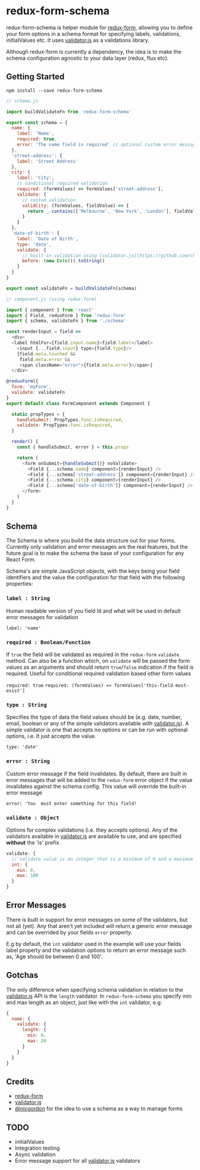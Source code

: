 redux-form-schema
=================

redux-form-schema is helper module for [redux-form](https://github.com/erikras/redux-form), allowing you to define your form options in a schema format for specifying labels, validations, initialValues etc. It uses [validator.js](https://github.com/chriso/validator.js) as a validations library.

Although redux-form is currently a dependency, the idea is to make the schema configuration agnostic to your data layer (redux, flux etc).

## Getting Started

```
npm install --save redux-form-schema
```

```javascript
// schema.js

import buildValidateFn from 'redux-form-schema'

export const schema = {
  name: {
    label: 'Name',
    required: true,
    error: 'The name field is required' // optional custom error message
  },
  'street-address': {
    label: 'Street Address'
  },
  city: {
    label: 'City',
    // conditional required validation
    required: (formValues) => formValues['street-address'],
    validate: {
      // custom validation
      validCity: (formValues, fieldValue) => {
        return _.contains(['Melbourne', 'New York', 'London'], fieldValue)
      }
    }
  },
  'date-of-birth': {
    label: 'Date of Birth',
    type: 'date',
    validate: {
      // built-in validation using [validator.js](https://github.com/chriso/validator.js)
      before: (new Date()).toString()
    }
  }
}

export const validateFn = buildValidateFn(schema)
```

```javascript
// component.js (using redux-form)

import { component } from 'react'
import { Field, reduxForm } from 'redux-form'
import { schema, validateFn } from './schema'

const renderInput = field =>
  <div>
  <label htmlFor={field.input.name}>field.label</label>
    <input {...field.input} type={field.type}/>
    {field.meta.touched &&
     field.meta.error &&
     <span className="error">{field.meta.error}</span>}
  </div>

@reduxForm({
  form: 'myForm',
  validate: validateFn
}
export default class FormComponent extends Component {

  static propTypes = {
    handleSubmit: PropTypes.func.isRequired,
    validate: PropTypes.func.isRequired,
  }

  render() {
    const { handleSubmit, error } = this.props

    return (
      <form onSubmit={handleSubmit()} noValidate>
        <Field {...schema.name} component={renderInput} />
        <Field {...schema['street-address']} component={renderInput} />
        <Field {...schema.city} component={renderInput} />
        <Field {...schema['date-of-birth']} component={renderInput} />
      </form>
    )
  }
}
```

## Schema

The Schema is where you build the data structure out for your forms. Currently only validation and error messages are the real features, but the future goal is to make the schema the base of your configuration for any React Form.

Schema's are simple JavaScript objects, with the keys being your field identifiers and the value the configuration for that field with the following properties:

### `label : String`

Human readable version of you field Id and what will be used in default error messages for validation

`label: 'name'`

### `required : Boolean/Function`

If `true` the field will be validated as required in the `redux-form` `validate` method. Can also be a function which, on `validate` will be passed the form values as an arguments and should return `true`/`false` indication if the field is required. Useful for conditional required validation based other form values

`required: true`
`required: (formValues) => formValues['this-field-must-exist']`

### `type : String`

Specifies the type of data the field values should be (e.g. date, number, email, boolean or any of the simple validators available with [validator.js](https://github.com/chriso/validator.js)). A simple validator is one that accepts no options or can be run with optional options, i.e. It just accepts the value.

`type: 'date'`

### `error : String`

Custom error message if the field invalidates. By default, there are built in error messages that will be added to the `redux-form` error object if the value invalidates against the schema config. This value will override the built-in error message

`error: 'You  must enter something for this field!`

### `validate : Object`

Options for complex validations (i.e. they accepts options). Any of the validators available in [validator.js](https://github.com/chriso/validator.js) are available to use, and are specified **without** the 'is' prefix.

```javascript
validate: {
  // validate value is an integer that is a minimum of 0 and a maximum of 100
  int: {
    min: 0,
    max: 100
  }
}
```

## Error Messages

There is built in support for error messages on some of the validators, but not all (yet). Any that aren't yet included will return a generic error message and can be overrided by your fields `error` property.

E.g by default, the `int` validator used in the example will use your fields label property and the validation options to return an error message such as, 'Age should be between 0 and 100'.

## Gotchas

The only difference when specifying schema validation in relation to the [validator.js](https://github.com/chriso/validator.js) API is the `length` validator. In `redux-form-schema` you specify min and max length as an object, just like with the `int` validator, e.g:

```javascript
{
  name: {
    validate: {
      length: {
        min: 0,
        max: 20
      }
    }
  }
}
```

## Credits

* [redux-form]()
* [validator.js](https://github.com/chriso/validator.js)
* [@nicgordon](https://github.com/nicgordon) for the idea to use a schema as a way to manage forms

## TODO

* initialValues
* Integration testing
* Async validation
* Error message support for all [validator.js](https://github.com/chriso/validator.js) validators
